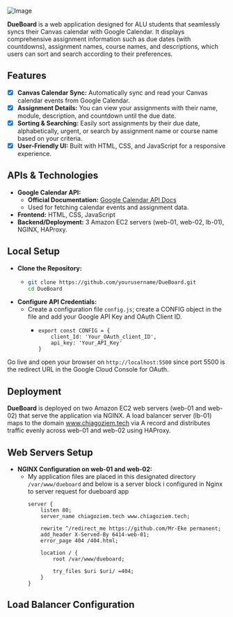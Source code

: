 ![Image](https://github.com/user-attachments/assets/e68b260f-37a1-4a07-919d-be969c52325f)   
  
**DueBoard** is a web application designed for ALU students that seamlessly syncs their Canvas calendar with Google Calendar. It displays comprehensive assignment information such as due dates (with countdowns), assignment names, course names, and descriptions, which users can sort and search according to their preferences.  
## Features
- [x] **Canvas Calendar Sync:** Automatically sync and read your Canvas calendar events from Google Calendar.
- [x] **Assignment Details:** You can view your assignments with their name, module, description, and countdown until the due date.
- [x] **Sorting & Searching:** Easily sort assignments by their due date, alphabetically, urgent, or search by assignment name or course name based on your criteria.
- [x] **User-Friendly UI:** Built with HTML, CSS, and JavaScript for a responsive experience.
## APIs & Technologies
- **Google Calendar API:**
  - **Official Documentation:** [Google Calendar API Docs](https://developers.google.com/calendar/api/guides/overview)
  - Used for fetching calendar events and assignment data. 
- **Frontend:** HTML, CSS, JavaScript
- **Backend/Deployment:** 3 Amazon EC2 servers (web-01, web-02, lb-01), NGINX, HAProxy.

## Local Setup
- **Clone the Repository:**
  - ```bash
    git clone https://github.com/yourusername/DueBoard.git
    cd DueBoard
    ```
- **Configure API Credentials:**
  - Create a configuration file ```config.js```; create a CONFIG object in the file and add your Google API Key and OAuth Client ID.  
      - ```
        export const CONFIG = {
            client_Id: 'Your_OAuth_client_ID',
            api_key: 'Your_API_Key'
        }
        ```
Go live and open your browser on ```http://localhost:5500``` since port 5500 is the redirect URL in the Google Cloud Console for OAuth.  
## Deployment
**DueBoard** is deployed on two Amazon EC2 web servers (web-01 and web-02) that serve the application via NGINX. A load balancer server (lb-01) maps to the domain www.chiagoziem.tech via A record and distributes traffic evenly across web-01 and web-02 using HAProxy.  
## Web Servers Setup
- **NGINX Configuration on web-01 and web-02:**
  - My application files are placed in this designated directory ```/var/www/dueboard``` and below is a server block i configured in Nginx to server request for dueboard app
      ```
      server {
          listen 80;
          server_name chiagoziem.tech www.chiagoziem.tech;

          rewrite ^/redirect_me https://github.com/Mr-Eke permanent;
          add_header X-Served-By 6414-web-01;
          error_page 404 /404.html;

          location / {
              root /var/www/dueboard;
      
              try_files $uri $uri/ =404;
          }
      }
    ```
## Load Balancer Configuration

